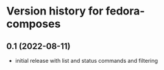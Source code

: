 # Version history for fedora-composes

## 0.1 (2022-08-11)
- initial release with list and status commands and filtering
